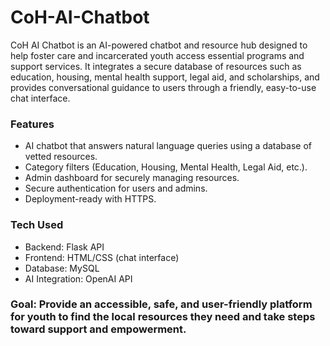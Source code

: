 # CoH-AI-Chatbot
CoH AI Chatbot is an AI-powered chatbot and resource hub designed to help foster care and incarcerated youth access essential programs and support services. It integrates a secure database of resources such as education, housing, mental health support, legal aid, and scholarships, and provides conversational guidance to users through a friendly, easy-to-use chat interface.

### Features
- AI chatbot that answers natural language queries using a database of vetted resources.
- Category filters (Education, Housing, Mental Health, Legal Aid, etc.).
- Admin dashboard for securely managing resources.
- Secure authentication for users and admins.
- Deployment-ready with HTTPS.

### Tech Used
- Backend: Flask API  
- Frontend: HTML/CSS (chat interface)  
- Database: MySQL
- AI Integration: OpenAI API

### Goal: Provide an accessible, safe, and user-friendly platform for youth to find the local resources they need and take steps toward support and empowerment.
